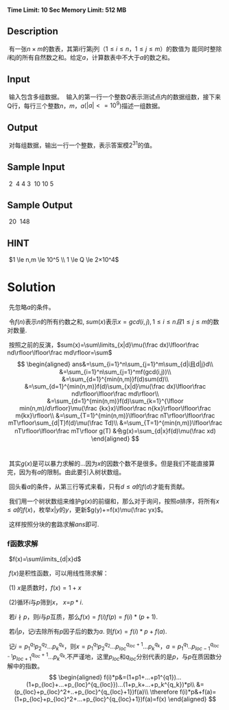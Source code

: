 **Time Limit: 10 Sec  Memory Limit: 512 MB**

## Description

​	有一张$n×m$的数表，其第i行第j列（$1 \le i \leq n，1 \le j \le m$）的数值为
能同时整除$i$和$j$的所有自然数之和。给定$a$，计算数表中不大于$a$的数之和。

## Input

​	输入包含多组数据。
​	输入的第一行一个整数$Q$表示测试点内的数据组数，接下来Q行，每行三个整数$n，m，a$($|a| < =10^9$)描述一组数据。

## Output

​	对每组数据，输出一行一个整数，表示答案模$2^{31}$的值。

## Sample Input

​	2
​	4 4 3
​	10 10 5

## Sample Output

​	20
​	148

## HINT

​	$1 \le n,m \le 10^5  \\ 1 \le Q \le 2×10^4$





# Solution

​	先忽略$a$的条件。

​	令$f(n)$表示$n$的所有约数之和, $sum(x)$表示$x=gcd(i,j),1\le i \le n且1\le j \le m$的数对数量.

​	按照之前的反演，$sum(x)=\sum\limits_{x|d}\mu(\frac dx)\lfloor\frac nd\rfloor\lfloor\frac md\rfloor=\sum$
$$
\begin{aligned}
ans&=\sum_{i=1}^n\sum_{j=1}^m\sum_{d|i且d|j}d\\
&=\sum_{i=1}^n\sum_{j=1}^mf(gcd(i,j))\\
&=\sum_{d=1}^{min(n,m)}f(d)sum(d)\\
&=\sum_{d=1}^{min(n,m)}f(d)\sum_{x|d}\mu(\frac dx)\lfloor\frac nd\rfloor\lfloor\frac md\rfloor\\
&=\sum_{d=1}^{min(n,m)}f(d)\sum_{k=1}^{\lfloor min(n,m)/d\rfloor}\mu(\frac {kx}x)\lfloor\frac n{kx}\rfloor\lfloor\frac m{kx}\rfloor\\
&=\sum_{T=1}^{min(n,m)}\lfloor\frac nT\rfloor\lfloor\frac mT\rfloor\sum_{d|T}f(d)\mu(\frac Td)\\
&=\sum_{T=1}^{min(n,m)}\lfloor\frac nT\rfloor\lfloor\frac mT\rfloor g(T) &令g(x)=\sum_{d|x}f(d)\mu(\frac xd)
\end{aligned}
$$
​	

​	其实$g(x)$是可以暴力求解的...因为$x$的因数个数不是很多。但是我们不能直接算完，因为有$a$的限制。由此要引入树状数组。

​	回头看$a$的条件，从第三行等式来看，只有$d\leq a$的$f(d)$才能有贡献。

​	我们用一个树状数组来维护$g(x)$的前缀和，那么对于询问，按照$a$排序，将所有$x\le a$的$f(x)$，枚举$x|y$的$y$，更新$g(y)+=f(x)\mu(\frac yx)$。

​	这样按照分块的套路求解$ans$即可.



### f函数求解

​	$f(x)=\sum\limits_{d|x}d$

​	$f(x)$是积性函数，可以用线性筛求解：

​	(1) $x$是质数时，$f(x)=1+x$

​	(2)循环$i$与$p$筛到$x$， $x$=$p*i$. 

​		若$i\nmid p$，则$i$与$p$互质，那么$f(x)=f(i)f(p)=f(i)*(p+1)$.

​		若$i|p$，记$i$去除所有$p$因子后的数为$a$. 则$f(x)=f(i)*p+f(a)$.

​		记$i=p_1^{q_1}p_2^{q_2}...p_k^{q_k}$，则$x=p_1^{q_1}p_2^{q_2}...p_{loc}^{q_{loc}+1}...p_k^{q_k}$，$a=p_1^{q_1}..p_{loc-1}^{q_{loc-1}}p_{loc+1}^{q_{loc}+1}...p_k^{q_k}$.不严谨地，这里$p_{loc}$和$q_{loc}$分别代表的是$p$，与$p$在质因数分解中的指数。
$$
\begin{aligned}
f(i)*p&=(1+p1+...+p1^{q1})...(1+p_{loc}+...+p_{loc}^{q_{loc}})...(1+p_k+...+p_k^{q_k})*p\\
&=(p_{loc}+p_{loc}^2+..+p_{loc}^{q_{loc}+1})f(a)\\
\therefore f(i)*p&+f(a)=(1+p_{loc}+p_{loc}^2+...+p_{loc}^{q_{loc}+1})f(a)=f(x)
\end{aligned}
$$


​		